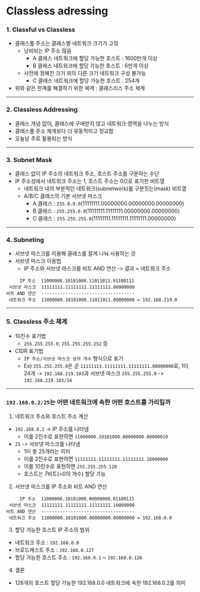 # Classless adressing
### 1. Classful vs Classless
- 클래스풀 주소는 클래스별 네트워크 크기가 고정
  - 낭비되는 IP 주소 많음
    - A 클래스 네트워크에 할당 가능한 호스트 : 1600만개 이상
    - B 클래스 네트워크에 할당 가능한 호스트 : 6만개 이상
  - 사전에 정해진 크기 외의 다른 크기 네트워크 구성 불가능
    - C 클래스 네트워크에 할당 가능한 호스트 : 254개
- 위와 같은 한계를 해결하기 위한 체계 : 클래스리스 주소 체계
---
### 2. Classless Addressing
- 클래스 개념 없이, 클래스에 구애받지 않고 네트워크 영역을 나누는 방식
- 클래스풀 주소 체계보다 더 유동적이고 정교함
- 오늘날 주로 활용되는 방식
---
### 3. Subnet Mask
- 클래스 없이 IP 주소의 네트워크 주소, 호스트 주소를 구분하는 수단
- IP 주소상에서 네트워크 주소는 1, 호스트 주소는 0으로 표기한 비트열
  - 네트워크 내의 부분적인 네트워크(subnetwork)를 구분짓는(mask) 비트열
  - A/B/C 클래스의 기본 서브넷 마스크
    - A 클래스 : `255.0.0.0`(11111111.00000000.00000000.00000000)
    - B 클래스 : `255.255.0.0`(11111111.11111111.00000000.00000000)
    - C 클래스 : `255.255.255.0`(11111111.11111111.11111111.00000000)
---
### 4. Subneting
- 서브넷 마스크를 이용해 클래스를 잘게 나눠 사용하는 것
- 서브넷 마스크 이용법
  - IP 주소와 서브넷 마스크를 비트 AND 연산 -> 결과 = 네트워크 주소
```
     IP 주소  11000000.10101000.11011011.01100111
 서브넷 마스크  11111111.11111111.11111111.00000000
비트 AND 연산  -----------------------------------
 네트워크 주소  11000000.10101000.11011011.00000000 = 192.168.219.0
```
---
### 5. Classless 주소 체계
- 10진수 표기법
  - `255.255.255.0`, `255.255.255.252` 등
- CIDR 표기법
  - `IP 주소/서브넷 마스크 상의 개수` 형식으로 표기
  - Ex) `255.255.255.0`은 곧 `11111111.11111111.11111111.00000000`로, 1이 24개
        -> `192.168.219.103`과 서브넷 마스크 `255.255.255.0` -> `192.168.219.103/24`
---
### `192.168.0.2/25`는 어떤 네트워크에 속한 어떤 호스트를 가리킬까
1. 네트워크 주소와 호스트 주소 계산
- `192.168.0.2` -> IP 주소를 나타냄
  - 이를 2진수로 표현하면 `11000000.10101000.00000000.00000010`
- `25` -> 서브넷 마스크를 나타냄
  - 1이 총 25개라는 의미
  - 이를 2진수로 표현하면 `11111111.11111111.11111111.10000000`
  - 이를 10진수로 표현하면 `255.255.255.128`
  - 호스트는 7비트(=0의 개수) 할당 가능
2. 서브넷 마스크를 IP 주소와 비트 AND 연산
```
     IP 주소  11000000.10101000.00000000.01100111
 서브넷 마스크  11111111.11111111.11111111.10000000
비트 AND 연산  -----------------------------------
 네트워크 주소  11000000.10101000.00000000.00000000 = 192.168.0.0
```
3. 할당 가능한 호스트 IP 주소의 범위
- 네트워크 주소 : `192.168.0.0`
- 브로드캐스트 주소 : `192.168.0.127`
- 할당 가능한 호스트 주소 : `192.168.0.1` ~ `192.168.0.126`
4. 결론
- 126개의 호스트 할당 가능한 192.168.0.0 네트워크에 속한 192.168.0.2를 의미
